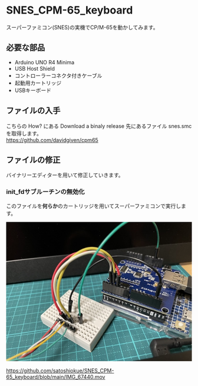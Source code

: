 # SNES_CPM-65_keyboard

スーパーファミコン(SNES)の実機でCP/M-65を動かしてみます。  

## 必要な部品
- Arduino UNO R4 Minima
- USB Host Shield
- コントローラーコネクタ付きケーブル
- 起動用カートリッジ
- USBキーボード

## ファイルの入手
こちらの How? にある Download a binaly release 先にあるファイル snes.smc を取得します。  
https://github.com/davidgiven/cpm65

## ファイルの修正
バイナリーエディターを用いて修正していきます。

### init_fdサブルーチンの無効化

このファイルを**何らか**のカートリッジを用いてスーパーファミコンで実行します。

!["Arduino and USB Host Shield"](https://github.com/satoshiokue/SNES_CPM-65_keyboard/blob/main/IMG_6772.jpeg)

https://github.com/satoshiokue/SNES_CPM-65_keyboard/blob/main/IMG_67440.mov
